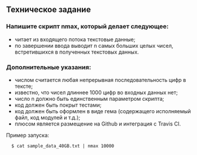 ## Техническое задание ##

### Напишите скрипт nmax, который делает следующее: ###
+ читает из входящего потока текстовые данные;
+ по завершении ввода выводит n самых больших целых чисел, встретившихся в полученных текстовых данных.

### Дополнительные указания: ###
+ числом считается любая непрерывная последовательность цифр в тексте;
+ известно, что чисел длиннее 1000 цифр во входных данных нет;
+ число n должно быть единственным параметром скрипта;
+ код должен быть покрыт тестами;
+ код должен быть оформлен в виде гема (содержащего исполняемый файл, код модулей и т.д.);
+ плюсом является размещение на Github и интеграция с Travis CI.

Пример запуска:
```shell
  $ cat sample_data_40GB.txt | nmax 10000
```
